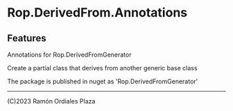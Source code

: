 ﻿# Rop.DerivedFrom.Annotations

Features
--------

Annotations for Rop.DerivedFromGenerator

Create a partial class that derives from another generic base class

The package is published in nuget as 'Rop.DerivedFromGenerator'

 ------
 (C)2023 Ramón Ordiales Plaza
